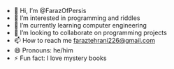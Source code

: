 - 👋 Hi, I’m @FarazOfPersis
- 👀 I’m interested in programming and riddles
- 🌱 I’m currently learning computer engineering
- 💞️ I’m looking to collaborate on programming projects
- 📫 How to reach me faraztehrani226@gmail.com
- 😄 Pronouns: he/him
- ⚡ Fun fact: I love mystery books

<!---
FarazOfPersis/FarazOfPersis is a ✨ special ✨ repository because its `README.md` (this file) appears on your GitHub profile.
You can click the Preview link to take a look at your changes.
--->
